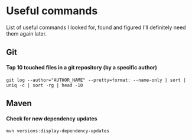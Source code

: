 # Useful commands

List of useful commands I looked for, found and figured I'll definitely need them again later.

## Git


#### Top 10 touched files in a git repository (by a specific author)

```
git log --author="AUTHOR_NAME" --pretty=format: --name-only | sort | uniq -c | sort -rg | head -10
```

## Maven

#### Check for new dependency updates

```
mvn versions:display-dependency-updates  
```
